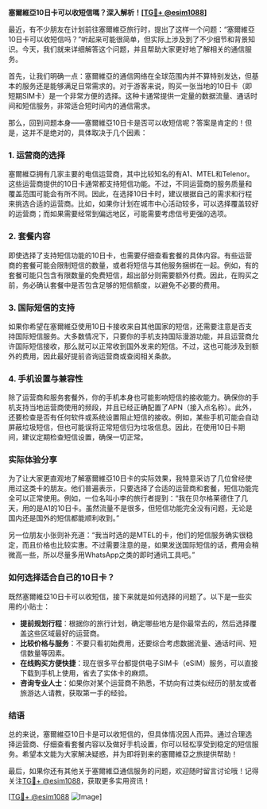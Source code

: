 **塞爾維亞10日卡可以收短信嗎？深入解析！[[TG💪+ @esim1088](https://t.me/s/esim1088)]**

最近，有不少朋友在计划前往塞爾維亞旅行时，提出了这样一个问题：“塞爾維亞10日卡可以收短信吗？”听起来可能很简单，但实际上涉及到了不少细节和背景知识。今天，我们就来详细解答这个问题，并且帮助大家更好地了解相关的通信服务。

首先，让我们明确一点：塞爾維亞的通信网络在全球范围内并不算特别发达，但基本的服务还是能够满足日常需求的。对于游客来说，购买一张当地的10日卡（即短期SIM卡）是一个非常方便的选择。这种卡通常提供一定量的数据流量、通话时间和短信服务，非常适合短时间内的通信需求。

那么，回到问题本身——塞爾維亞10日卡是否可以收短信呢？答案是肯定的！但是，这并不是绝对的，具体取决于几个因素：

### 1. **运营商的选择**
塞爾維亞拥有几家主要的电信运营商，其中比较知名的有A1、MTEL和Telenor。这些运营商提供的10日卡通常都支持短信功能。不过，不同运营商的服务质量和覆盖范围可能会有所不同。因此，在选择10日卡时，建议根据自己的需求和行程来挑选合适的运营商。比如，如果你计划在城市中心活动较多，可以选择覆盖较好的运营商；而如果需要经常到偏远地区，可能需要考虑信号更强的选项。

### 2. **套餐内容**
即使选择了支持短信功能的10日卡，也需要仔细查看套餐的具体内容。有些运营商的套餐可能会限制短信的数量，或者将短信与其他服务捆绑在一起。例如，有的套餐可能只包含有限数量的免费短信，超出部分则需要额外付费。因此，在购买之前，务必确认套餐中是否包含足够的短信额度，以避免不必要的费用。

### 3. **国际短信的支持**
如果你希望在塞爾維亞使用10日卡接收来自其他国家的短信，还需要注意是否支持国际短信服务。大多数情况下，只要你的手机支持国际漫游功能，并且运营商允许国际短信接收，那么就可以正常收到国外发来的短信。不过，这也可能涉及到额外的费用，因此最好提前咨询运营商或查阅相关条款。

### 4. **手机设置与兼容性**
除了运营商和服务套餐外，你的手机本身也可能影响短信的接收能力。确保你的手机支持当地运营商使用的频段，并且已经正确配置了APN（接入点名称）。此外，还要检查是否有任何软件或系统设置阻止短信的接收。例如，某些手机可能会自动屏蔽垃圾短信，但也可能误将正常短信归为垃圾信息。因此，在使用10日卡期间，建议定期检查短信设置，确保一切正常。

### 实际体验分享

为了让大家更直观地了解塞爾維亞10日卡的实际效果，我特意采访了几位曾经使用过这类卡的朋友。他们普遍表示，只要选择了合适的运营商和套餐，短信功能完全可以正常使用。例如，一位名叫小李的旅行者提到：“我在贝尔格莱德住了几天，用的是A1的10日卡。虽然流量不是很多，但短信功能完全没有问题，无论是国内还是国外的短信都能顺利收到。”

另一位朋友小张则补充道：“我当时选的是MTEL的卡，他们的短信服务确实很稳定，而且价格也比较实惠。不过需要注意的是，如果发送国际短信的话，费用会稍微高一些，所以尽量多用WhatsApp之类的即时通讯工具吧。”

### 如何选择适合自己的10日卡？

既然塞爾維亞10日卡可以收短信，接下来就是如何选择的问题了。以下是一些实用的小贴士：

- **提前规划行程**：根据你的旅行计划，确定哪些地方是你最常去的，然后选择覆盖这些区域最好的运营商。
- **比较价格与服务**：不要只看初始费用，还要综合考虑数据流量、通话时间、短信数量等因素。
- **在线购买方便快捷**：现在很多平台都提供电子SIM卡（eSIM）服务，可以直接下载到手机上使用，省去了实体卡的麻烦。
- **咨询专业人士**：如果你对某个运营商不熟悉，不妨向有过类似经历的朋友或者旅游达人请教，获取第一手的经验。

### 结语

总的来说，塞爾維亞10日卡是可以收短信的，但具体情况因人而异。通过合理选择运营商、仔细查看套餐内容以及做好手机设置，你可以轻松享受到稳定的短信服务。希望本文能为大家解决疑惑，并为即将到来的塞爾維亞之旅提供帮助！

最后，如果你还有其他关于塞爾維亞通信服务的问题，欢迎随时留言讨论哦！记得关注[TG💪+ @esim1088](https://t.me/s/esim1088)，获取更多实用资讯！

[[TG💪+ @esim1088](https://t.me/s/esim1088) ![Image](https://i.postimg.cc/4NQfJmqS/Snipaste-2025-05-13-00-14-12.png)]